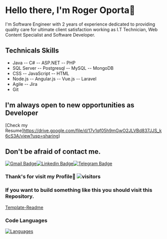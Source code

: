# Hello there, I'm Roger Oporta👋

I'm Software Engineer with 2 years of experience dedicated to providing quality care for
ultimate client satisfaction working as I.T Technician, Web Content Specialist and Software Developer.

## Technicals Skills
- Java -- C# -- ASP.NET -- PHP
- SQL Server -- Postgresql -- MySQL -- MongoDB
- CSS -- JavaScript -- HTML
- Node.js -- Angular.js -- Vue.js -- Laravel
- Agile -- Jira
- Git

## I'm always open to new opportunities as Developer

 [Check my Resume]https://drive.google.com/file/d/17v1qf05h9mGwO2JLVBd837JJS_k6cS3A/view?usp=sharing)
  
## Don't be afraid of contact me.

[![Gmail Badge](https://img.shields.io/badge/Gmail-D14836?style=for-the-badge&logo=gmail&logoColor=white)](mailto:roportaperez@gmail.com@gmail.com)[![Linkedin Badge](https://img.shields.io/badge/LinkedIn-0077B5?style=for-the-badge&logo=linkedin&logoColor=white)](https://www.linkedin.com/in/rogeralbp/)[![Telegram Badge](https://img.shields.io/badge/Telegram-2CA5E0?style=for-the-badge&logo=telegram&logoColor=white)](https://t.me/rogeralbp)

### Thank's for visit my Profile🥰 ![visitors](https://visitor-badge.glitch.me/badge?page_id=${rogeralbp})


### If you want to build something like this you should visit this Repository.
[Template-Readme](https://github.com/rogeralbp/dinamic-readmecv)

### Code Languages

[![Languages](https://github-readme-stats.vercel.app/api/top-langs/?username=rogeralbp&layout=compact&show_icons=true&title_color=81a1c0&icon_color=79ff97&text_color=d5dbe6&bg_color=2e3440)](https://github.com/anuraghazra/github-readme-stats)
